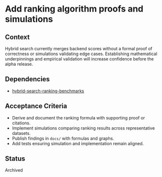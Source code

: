 # Add ranking algorithm proofs and simulations

## Context
Hybrid search currently merges backend scores without a formal proof of
correctness or simulations validating edge cases. Establishing mathematical
underpinnings and empirical validation will increase confidence before the
alpha release.

## Dependencies
- [hybrid-search-ranking-benchmarks](hybrid-search-ranking-benchmarks.md)

## Acceptance Criteria
- Derive and document the ranking formula with supporting proof or citations.
- Implement simulations comparing ranking results across representative
  datasets.
- Publish findings in `docs/` with formulas and graphs.
- Add tests ensuring simulation and implementation remain aligned.

## Status
Archived
